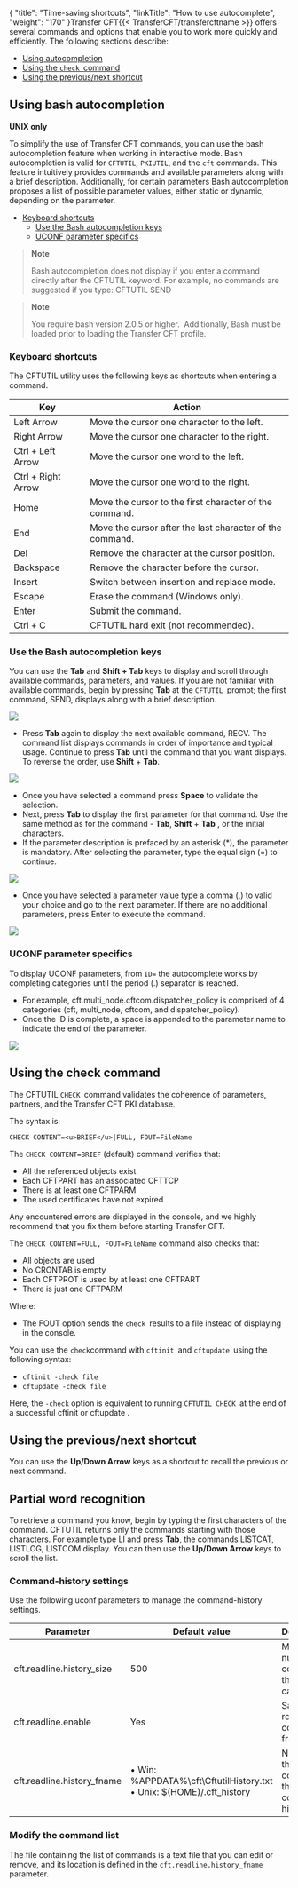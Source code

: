{
    "title": "Time-saving shortcuts",
    "linkTitle": "How to use autocomplete",
    "weight": "170"
}Transfer CFT{{< TransferCFT/transfercftname  >}} offers several commands and options that enable you to work more quickly and efficiently. The following sections describe:

- [Using autocompletion](#Using)
- [Using the `check `command](#Using2)
- [Using the previous/next shortcut](#Previous)

<span id="Using"></span>

## Using bash autocompletion

**UNIX only**

To simplify the use of Transfer CFT commands, you can use the bash autocompletion feature when working in interactive mode. Bash autocompletion is valid for `CFTUTIL`, `PKIUTIL`, and the `cft` commands. This feature intuitively provides commands and available parameters along with a brief description. Additionally, for certain parameters Bash autocompletion proposes a list of possible parameter values, either static or dynamic, depending on the parameter.

- <a href="#Special" class="MCXref xref">Keyboard shortcuts</a>
    -   <a href="#Auto-com" class="MCXref xref">Use the Bash autocompletion keys</a>
    -   [UCONF parameter specifics](#UCONF%C2%A0pa)

> **Note**
>
> Bash autocompletion does not display if you enter a command directly after the CFTUTIL keyword. For example, no commands are suggested if you type: CFTUTIL SEND

> **Note**
>
> You require bash version 2.0.5 or higher.  Additionally, Bash must be loaded prior to loading the Transfer CFT profile.

<span id="Special"></span>

### Keyboard shortcuts

The CFTUTIL utility uses the following keys as shortcuts when entering a command.


| Key | Action |
| --- | --- |
| Left Arrow | Move the cursor one character to the left. |
| Right Arrow | Move the cursor one character to the right. |
| Ctrl + Left Arrow | Move the cursor one word to the left. |
| Ctrl + Right Arrow | Move the cursor one word to the right. |
| Home | Move the cursor to the first character of the command. |
| End | Move the cursor after the last character of the command. |
| Del | Remove the character at the cursor position. |
| Backspace | Remove the character before the cursor. |
| Insert | Switch between insertion and replace mode. |
| Escape | Erase the command (Windows only). |
| Enter | Submit the command. |
| Ctrl + C | CFTUTIL hard exit (not recommended). |


<span id="Auto-com"></span>

### Use the Bash autocompletion keys

You can use the **Tab** and **Shift + Tab** keys to display and scroll through available commands, parameters, and values. If you are not familiar with available commands, begin by pressing **Tab** at the `CFTUTIL `prompt; the first command, SEND, displays along with a brief description.

![](/Images/TransferCFT/Auto_completion_in_CFTUTIL.png)

- Press **Tab** again to display the next available command, RECV. The command list displays commands in order of importance and typical usage. Continue to press **Tab** until the command that you want displays. To reverse the order, use **Shift** + **Tab**.

![](/Images/TransferCFT/Auto_completion_in_CFTUTIL_1.png)

- Once you have selected a command press **Space** to validate the selection.
- Next, press **Tab** to display the first parameter for that command. Use the same method as for the command - **Tab**, **Shift** + **Tab** , or the initial characters.
- If the parameter description is prefaced by an asterisk (\*), the parameter is mandatory. After selecting the parameter, type the equal sign (=) to continue.

![](/Images/TransferCFT/Auto_completion_in_CFTUTIL_2.png)

- Once you have selected a parameter value type a comma (,) to valid your choice and go to the next parameter. If there are no additional parameters, press Enter to execute the command.

![](/Images/TransferCFT/Auto_completion_in_CFTUTIL_3.png)

<span id="UCONF pa"></span>

### UCONF parameter specifics

To display UCONF parameters, from `ID=` the autocomplete works by completing categories until the period (.) separator is reached.

- For example, cft.multi\_node.cftcom.dispatcher\_policy is comprised of 4 categories (cft, multi\_node, cftcom, and dispatcher\_policy).
- Once the ID is complete, a space is appended to the parameter name to indicate the end of the parameter.

![](/Images/TransferCFT/Auto_completion_in_CFTUTIL_4.png)

<span id="Using2"></span>

## Using the check command

The CFTUTIL `CHECK `command validates the coherence of parameters, partners, and the Transfer CFT PKI database.

The syntax is:

```
CHECK CONTENT=<u>BRIEF</u>|FULL, FOUT=FileName
```

The `CHECK CONTENT=BRIEF` (default) command verifies that:

- All the referenced objects exist
- Each CFTPART has an associated CFTTCP
- There is at least one CFTPARM
- The used certificates have not expired

Any encountered errors are displayed in the console, and we highly recommend that you fix them before starting Transfer CFT.

The `CHECK CONTENT=FULL, FOUT=FileName` command also checks that:

- All objects are used
- No CRONTAB is empty
- Each CFTPROT is used by at least one CFTPART
- There is just one CFTPARM

Where:

- The FOUT option sends the `check `results to a file instead of displaying in the console.

You can use the `check`command with `cftinit `and `cftupdate `using the following syntax:

- `cftinit -check file`
- `cftupdate -check file`

Here, the `-check` option is equivalent to running `CFTUTIL CHECK `at the end of a successful cftinit or cftupdate .

<span id="Previous"></span>

## Using the previous/next shortcut

You can use the **Up/Down Arrow** keys as a shortcut to recall the previous or next command.

<span id="Partial"></span>

## Partial word recognition

To retrieve a command you know, begin by typing the first characters of the command. CFTUTIL returns only the commands starting with those characters. For example type LI and press **Tab**, the commands LISTCAT, LISTLOG, LISTCOM display. You can then use the **Up/Down Arrow** keys to scroll the list.

<span id="Command-"></span>

### Command-history settings

Use the following uconf parameters to manage the command-history settings.


| Parameter | Default value | Description |
| --- | --- | --- |
| cft.readline.history_size | 500 | Maximum number of commands that you can store. |
| cft.readline.enable | Yes | Save and retrieve the commands from disk. |
| cft.readline.history_fname |  • Win: %APPDATA%\cft\CftutilHistory.txt<br/> • Unix: $(HOME)/.cft_history | Name of the file containing the command history. |


<span id="Modify"></span>

### Modify the command list

The file containing the list of commands is a text file that you can edit or remove, and its location is defined in the `cft.readline.history_fname` parameter.
